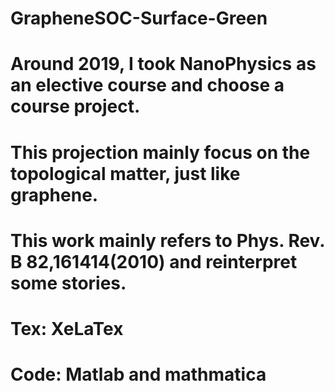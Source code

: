 # GrapheneSOC-Surface-Green
# Around 2019, I took NanoPhysics as an elective course and choose a course project.
# This projection mainly focus on the topological matter, just like graphene.
# This work mainly refers to Phys. Rev. B 82,161414(2010) and reinterpret some stories.

# Tex: XeLaTex 
# Code: Matlab and mathmatica
